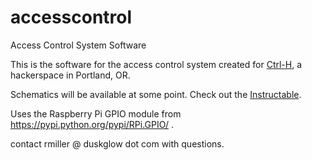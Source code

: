 accesscontrol
=============

Access Control System Software

This is the software for the access control system created for [Ctrl-H](http://ctrlh.org/),
a hackerspace in Portland, OR.  

Schematics will be available at some point.  Check out the [Instructable](http://www.instructables.com/id/RFID-Access-Control-System/).

Uses the Raspberry Pi GPIO module from https://pypi.python.org/pypi/RPi.GPIO/ .

contact rmiller @ duskglow dot com with questions.
